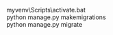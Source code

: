 myvenv\Scripts\activate.bat <br>
python manage.py makemigrations <br>
python manage.py migrate <br>
